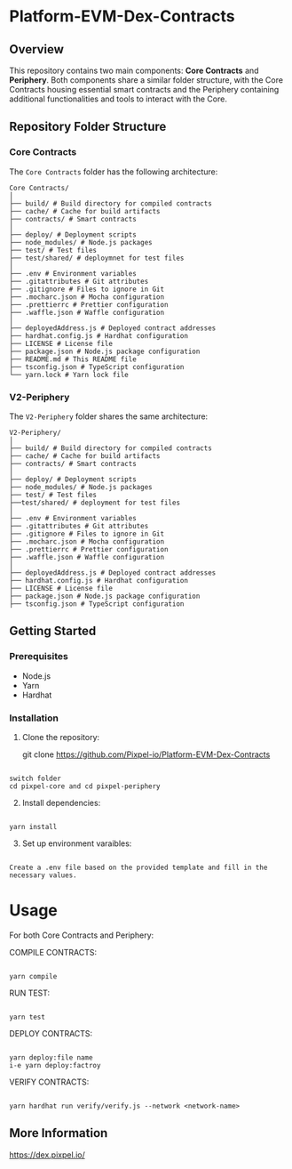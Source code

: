 # Platform-EVM-Dex-Contracts

## Overview

This repository contains two main components: **Core Contracts** and **Periphery**. Both components share a similar folder structure, with the Core Contracts housing essential smart contracts and the Periphery containing additional functionalities and tools to interact with the Core.

## Repository Folder Structure

### Core Contracts

The `Core Contracts` folder has the following architecture:

```
Core Contracts/
│
├── build/ # Build directory for compiled contracts
├── cache/ # Cache for build artifacts
├── contracts/ # Smart contracts
│
├── deploy/ # Deployment scripts
├── node_modules/ # Node.js packages
├── test/ # Test files
├── test/shared/ # deploymnet for test files
│
├── .env # Environment variables
├── .gitattributes # Git attributes
├── .gitignore # Files to ignore in Git
├── .mocharc.json # Mocha configuration
├── .prettierrc # Prettier configuration
├── .waffle.json # Waffle configuration
│
├── deployedAddress.js # Deployed contract addresses
├── hardhat.config.js # Hardhat configuration
├── LICENSE # License file
├── package.json # Node.js package configuration
├── README.md # This README file
├── tsconfig.json # TypeScript configuration
└── yarn.lock # Yarn lock file
```

### V2-Periphery

The `V2-Periphery` folder shares the same architecture:

```
V2-Periphery/
│
├── build/ # Build directory for compiled contracts
├── cache/ # Cache for build artifacts
├── contracts/ # Smart contracts
│
├── deploy/ # Deployment scripts
├── node_modules/ # Node.js packages
├── test/ # Test files
├──test/shared/ # deployment for test files
│
├── .env # Environment variables
├── .gitattributes # Git attributes
├── .gitignore # Files to ignore in Git
├── .mocharc.json # Mocha configuration
├── .prettierrc # Prettier configuration
├── .waffle.json # Waffle configuration
│
├── deployedAddress.js # Deployed contract addresses
├── hardhat.config.js # Hardhat configuration
├── LICENSE # License file
├── package.json # Node.js package configuration
├── tsconfig.json # TypeScript configuration
```

## Getting Started

### Prerequisites

- Node.js
- Yarn
- Hardhat

### Installation

1. Clone the repository:

   git clone https://github.com/Pixpel-io/Platform-EVM-Dex-Contracts

```

switch folder
cd pixpel-core and cd pixpel-periphery

```

2. Install dependencies:

```

yarn install

```

3. Set up environment varaibles:

```

Create a .env file based on the provided template and fill in the necessary values.

```

# Usage

For both Core Contracts and Periphery:

COMPILE CONTRACTS:

```

yarn compile

```

RUN TEST:

```

yarn test

```

DEPLOY CONTRACTS:

```

yarn deploy:file name
i-e yarn deploy:factroy

```

VERIFY CONTRACTS:

```

yarn hardhat run verify/verify.js --network <network-name>

```

## More Information

https://dex.pixpel.io/

```

```

